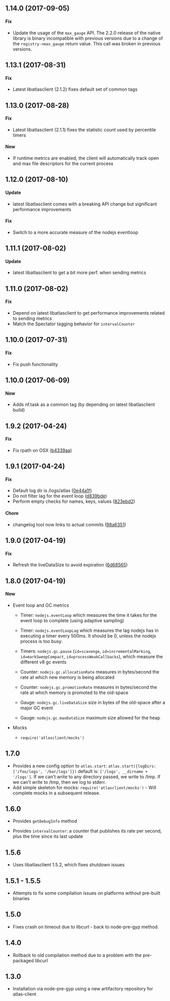 ## 1.14.0 (2017-09-05)

#### Fix


* Update the usage of the `max_gauge` API. The 2.2.0 release of the
 native library is binary incompatible with previous versions due to a change
 of the `registry->max_gauge` return value. This call was broken in previous
 versions.
 
## 1.13.1 (2017-08-31)

#### Fix

* Latest libatlasclient (2.1.2) fixes default set of common tags

## 1.13.0 (2017-08-28)

#### Fix

* Latest libatlasclient (2.1.1) fixes the statistic count used by percentile timers

#### New

* If runtime metrics are enabled, the client will automatically track open and max file descriptors for the current process

## 1.12.0 (2017-08-10)

#### Update

* latest libatlasclient comes with a breaking API change but significant performance improvements

#### Fix

* Switch to a more accurate measure of the nodejs eventloop

## 1.11.1 (2017-08-02)

#### Update

* latest libatlasclient to get a bit more perf. when sending metrics

## 1.11.0 (2017-08-02)

#### Fix

* Depend on latest libatlasclient to get performance improvements related to sending metrics
* Match the Spectator tagging behavior for `intervalCounter`
 
## 1.10.0 (2017-07-31)

#### Fix

* Fix push functionality
 
## 1.10.0 (2017-06-09)

#### New

* Adds nf.task as a common tag (by depending on latest libatlasclient build)

## 1.9.2 (2017-04-24)

#### Fix

* Fix rpath on OSX ([b4339aa](https://stash.corp.netflix.com/projects/CLDMTA/repos/atlas-node-client/commits/b4339aa5871358b319765f95d7fe0f5843aa9ea9))

## 1.9.1 (2017-04-24)

#### Fix

* Default log dir is /logs/atlas ([0e44a1f](https://stash.corp.netflix.com/projects/CLDMTA/repos/atlas-node-client/commits/0e44a1fb45091a53eaf48014d6c7c5eb2d0f6a9f))
* Do not filter lag for the event loop ([d839bde](https://stash.corp.netflix.com/projects/CLDMTA/repos/atlas-node-client/commits/d839bde2ef8db709b00e6a5f6fa9219d06326a7c))
* Perform empty checks for names, keys, values ([823ebd2](https://stash.corp.netflix.com/projects/CLDMTA/repos/atlas-node-client/commits/823ebd236743cddc6f2b520bf84681b0da29b9b0))

#### Chore

* changelog tool now links to actual commits ([98a6351](https://stash.corp.netflix.com/projects/CLDMTA/repos/atlas-node-client/commits/98a63518093e120fa1ec581b32a825e61420eae5))

## 1.9.0 (2017-04-19)

#### Fix

* Refresh the liveDataSize to avoid expiration ([6d68565](https://stash.corp.netflix.com/projects/CLDMTA/repos/atlas-node-client/commits/6d68565d6483f258ada35da571c2a2dc03b3843d))

## 1.8.0 (2017-04-19)

#### New

* Event loop and GC metrics 

  * Timer: `nodejs.eventLoop` which measures the time it takes for the event loop to complete (using adaptive sampling)

  * Timer: `nodejs.eventLoopLag` which measures the lag nodejs has in executing a timer every 500ms. It should be 0, unless the nodejs process is too busy.

  * Timers: `nodejs.gc.pause` (`id=scavenge`, `id=incrementalMarking`, `id=markSweepCompact`, `id=processWeakCallbacks`), which measure the different v8 gc events

  * Counter: `nodejs.gc.allocationRate` measures in bytes/second the rate at which new memory is being allocated
   
  * Counter: `nodejs.gc.promotionRate` measures in bytes/second the rate at which memory is promoted to the old-space
   
  * Gauge: `nodejs.gc.liveDataSize` size in bytes of the old-space after a major GC event
   
  * Gauge: `nodejs.gc.maxDataSize` maximum size allowed for the heap

* Mocks

  * `require('atlasclient/mocks')`

## 1.7.0 
  * Provides a new config option to `atlas.start`: `atlas.start({logDirs: ['/foo/logs', '/bar/logs']})`
    default is: `['/logs', __dirname + '/logs']`. If we can't write to any directory passed, we write to /tmp.
    If we can't write to /tmp, then we log to stderr.
  * Add simple skeleton for mocks: `require('atlasclient/mocks')` - Will complete mocks in a subsequent release.

## 1.6.0
  * Provides `getDebugInfo` method

  * Provides `intervalCounter`: a counter that publishes its rate per second,
    plus the time since its last update

## 1.5.6
  *  Uses libatlasclient 1.5.2, which fixes shutdown issues

## 1.5.1 - 1.5.5
  *  Attempts to fix some compilation issues on platforms without pre-built
     binaries

## 1.5.0
  *  Fixes crash on timeout due to libcurl - back to node-pre-gyp method.

## 1.4.0
  *  Rollback to old compilation method due to a problem with the pre-packaged libcurl

## 1.3.0
  *  Installation via node-pre-gyp using a new artifactory repository for atlas-client

